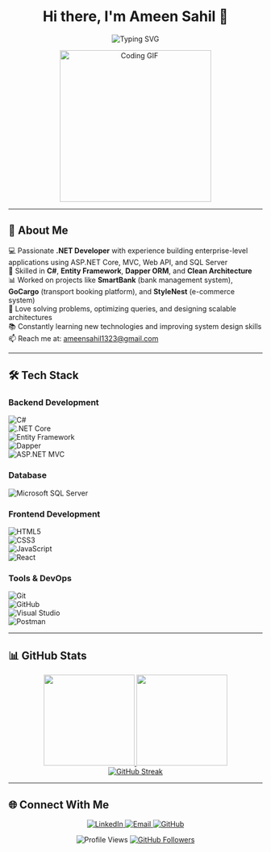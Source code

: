 <h1 align="center">Hi there, I'm Ameen Sahil 👋</h1>

<p align="center">
  <img src="https://readme-typing-svg.herokuapp.com?font=Fira+Code&size=24&pause=1500&color=00BFFF&width=600&center=true&lines=.NET+Developer;ASP.NET+Core+%7C+C%23+%7C+SQL+Server;Building+Scalable+and+Secure+Apps" alt="Typing SVG" />
</p>

<div align="center">
  <img src="https://media.giphy.com/media/L1R1tvI9svkIWwpVYr/giphy.gif" width="300" alt="Coding GIF">
</div>

---

## 🚀 About Me  

💻 Passionate **.NET Developer** with experience building enterprise-level applications using ASP.NET Core, MVC, Web API, and SQL Server  
🌱 Skilled in **C#**, **Entity Framework**, **Dapper ORM**, and **Clean Architecture**  
📊 Worked on projects like **SmartBank** (bank management system), **GoCargo** (transport booking platform), and **StyleNest** (e-commerce system)  
🧩 Love solving problems, optimizing queries, and designing scalable architectures  
📚 Constantly learning new technologies and improving system design skills  
📫 Reach me at: [ameensahil1323@gmail.com](mailto:ameensahil1323@gmail.com)  

---

## 🛠️ Tech Stack  

### **Backend Development**  
![C#](https://img.shields.io/badge/c%23-%23239120.svg?style=for-the-badge&logo=c-sharp&logoColor=white)  
![.NET Core](https://img.shields.io/badge/.NET%20Core-5C2D91?style=for-the-badge&logo=.net&logoColor=white)  
![Entity Framework](https://img.shields.io/badge/Entity%20Framework-68217A?style=for-the-badge&logo=.net&logoColor=white)  
![Dapper](https://img.shields.io/badge/Dapper-5C2D91?style=for-the-badge&logo=.net&logoColor=white)  
![ASP.NET MVC](https://img.shields.io/badge/ASP.NET%20MVC-68217A?style=for-the-badge&logo=.net&logoColor=white)  

### **Database**  
![Microsoft SQL Server](https://img.shields.io/badge/SQL%20Server-CC2927?style=for-the-badge&logo=microsoft%20sql%20server&logoColor=white)  

### **Frontend Development**  
![HTML5](https://img.shields.io/badge/html5-%23E34F26.svg?style=for-the-badge&logo=html5&logoColor=white)  
![CSS3](https://img.shields.io/badge/css3-%231572B6.svg?style=for-the-badge&logo=css3&logoColor=white)  
![JavaScript](https://img.shields.io/badge/javascript-%23323330.svg?style=for-the-badge&logo=javascript&logoColor=%23F7DF1E)  
![React](https://img.shields.io/badge/react-%2320232a.svg?style=for-the-badge&logo=react&logoColor=%2361DAFB)  

### **Tools & DevOps**  
![Git](https://img.shields.io/badge/git-%23F05033.svg?style=for-the-badge&logo=git&logoColor=white)  
![GitHub](https://img.shields.io/badge/github-%23121011.svg?style=for-the-badge&logo=github&logoColor=white)  
![Visual Studio](https://img.shields.io/badge/Visual%20Studio-5C2D91.svg?style=for-the-badge&logo=visual-studio&logoColor=white)  
![Postman](https://img.shields.io/badge/Postman-FF6C37?style=for-the-badge&logo=postman&logoColor=white)  

---

## 📊 GitHub Stats  

<div align="center">
  <a href="https://github.com/ameenbakka">
    <img height="180em" src="https://github-readme-stats.vercel.app/api?username=ameenbakka&show_icons=true&theme=radical&include_all_commits=true&count_private=true"/>
    <img height="180em" src="https://github-readme-stats.vercel.app/api/top-langs/?username=ameenbakka&layout=compact&langs_count=8&theme=radical"/>
    <br />
    <img src="https://github-readme-streak-stats.herokuapp.com?user=ameenbakka&theme=radical&hide_border=false" alt="GitHub Streak" />
  </a>
</div>

---

## 🌐 Connect With Me  

<p align="center">
  <a href="https://www.linkedin.com/in/ameensahil-m/">
    <img src="https://img.shields.io/badge/LinkedIn-0077B5?style=for-the-badge&logo=linkedin&logoColor=white" alt="LinkedIn"/>
  </a>
  <a href="mailto:ameensahil1323@gmail.com">
    <img src="https://img.shields.io/badge/Gmail-D14836?style=for-the-badge&logo=gmail&logoColor=white" alt="Email"/>
  </a>
  <a href="https://github.com/ameenbakka">
    <img src="https://img.shields.io/badge/GitHub-100000?style=for-the-badge&logo=github&logoColor=white" alt="GitHub"/>
  </a>
</p>

<div align="center">
  <img src="https://komarev.com/ghpvc/?username=ameenbakka&label=Profile%20views&color=0e75b6&style=flat" alt="Profile Views" />
  <a href="https://github.com/ameenbakka?tab=followers">
    <img src="https://img.shields.io/github/followers/ameenbakka?label=Followers&style=social" alt="GitHub Followers">
  </a>
</div>

